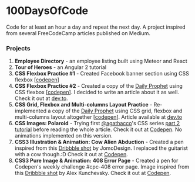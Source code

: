 # 100DaysOfCode
Code for at least an hour a day and repeat the next day. A project inspired from several FreeCodeCamp articles published on Medium.

### Projects
1. **Employee Directory** - an employee listing built using Meteor and React
1. **Tour of Heroes** - an Angular 2 tutorial
1. **CSS Flexbox Practice #1** - Created Facebook banner section using CSS flexbox [[codepen](https://codepen.io/analizapandac/pen/OojPPW)]
1. **CSS Flexbox Practice #2** - Created a copy of the [Daily Prophet](http://redonion.se/cssgrid/) using CSS flexbox [[codepen](https://codepen.io/analizapandac/full/NLMemQ/)]. I decided to write an article about it as well. Check it out at [dev.to](https://dev.to/analizapandac/creating-a-copy-of-red-onions-daily-prophet-using-css-flexbox-1klo).
1. **CSS Grid, Flexbox and Multi-columns Layout Practice** - Re-implemented a copy of the [Daily Prophet](http://redonion.se/cssgrid/) using CSS grid, flexbox and multi-columns layout altogether [[codepen](https://codepen.io/analizapandac/pen/EeeXpp)]. Article available at [dev.to](https://dev.to/analizapandac/using-css-grid-flexbox-and-multi-columns-layout-to-recreate-the-daily-prophet-7hd)
1. **CSS Images: Polaroid** - Trying first [@agathacco](https://twitter.com/agathacco)'s CSS series [part 2 tutorial](https://dev.to/agathacco/how-to-create-pure-css-illustrations-and-animate-them---part-2-1ao4) before reading the whole article. Check it out at [Codepen](https://codepen.io/analizapandac/pen/KxbqOV). No animations implemented on this version.
1. **CSS3 Illustration & Animation: Cow Alien Abduction** - Created a pen inspired from this [Dribbble shot](https://dribbble.com/shots/4737477-Guitarist) by JomoDesign. I replaced the guitarist with a cow though.:D Check it out at [Codepen](https://codepen.io/analizapandac/pen/jvJgWo).
1. **CSS3 Pure Image & Animation: 408 Error Page** - Created a pen for Codepen's weekly challenge #cpc-408 error page. Image inspired from this [Dribbble shot](https://dribbble.com/shots/5301081-Timer) by Alex Kunchevsky.  Check it out at [Codepen](https://codepen.io/analizapandac/full/JmjpoP/).
